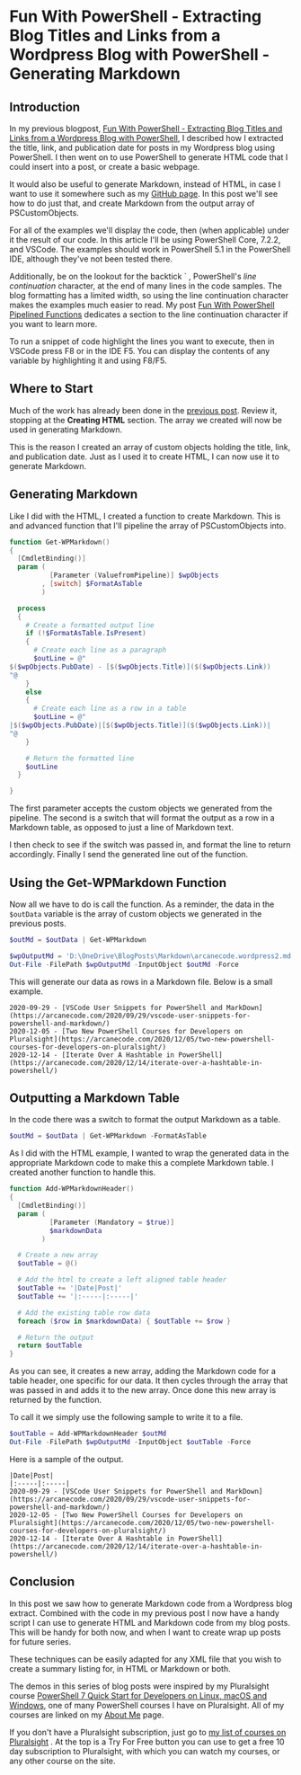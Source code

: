 # Fun With PowerShell - Extracting Blog Titles and Links from a Wordpress Blog with PowerShell - Generating Markdown

## Introduction

In my previous blogpost, [Fun With PowerShell - Extracting Blog Titles and Links from a Wordpress Blog with PowerShell](https://arcanecode.com/2022/03/24/fun-with-powershell-extracting-blog-titles-and-links-from-a-wordpress-blog-with-powershell/), I described how I extracted the title, link, and publication date for posts in my Wordpress blog using PowerShell. I then went on to use PowerShell to generate HTML code that I could insert into a post, or create a basic webpage.

It would also be useful to generate Markdown, instead of HTML, in case I want to use it somewhere such as my [GitHub page](https://github.com/arcanecode). In this post we'll see how to do just that, and create Markdown from the output array of PSCustomObjects.

For all of the examples we'll display the code, then (when applicable) under it the result of our code. In this article I'll be using PowerShell Core, 7.2.2, and VSCode. The examples should work in PowerShell 5.1 in the PowerShell IDE, although they've not been tested there.

Additionally, be on the lookout for the backtick \` , PowerShell's _line continuation_ character, at the end of many lines in the code samples. The blog formatting has a limited width, so using the line continuation character makes the examples much easier to read. My post [Fun With PowerShell Pipelined Functions](https://arcanecode.com/2021/09/13/fun-with-powershell-pipelined-functions/) dedicates a section to the line continuation character if you want to learn more.

To run a snippet of code highlight the lines you want to execute, then in VSCode press F8 or in the IDE F5. You can display the contents of any variable by highlighting it and using F8/F5.

## Where to Start

Much of the work has already been done in the [previous post](https://arcanecode.com/2022/03/24/fun-with-powershell-extracting-blog-titles-and-links-from-a-wordpress-blog-with-powershell/). Review it, stopping at the **Creating HTML** section. The array we created will now be used in generating Markdown.

This is the reason I created an array of custom objects holding the title, link, and publication date. Just as I used it to create HTML, I can now use it to generate Markdown.

## Generating Markdown

Like I did with the HTML, I created a function to create Markdown. This is and advanced function that I'll pipeline the array of PSCustomObjects into.

``` powershell
function Get-WPMarkdown()
{
  [CmdletBinding()]
  param (
          [Parameter (ValuefromPipeline)] $wpObjects
        , [switch] $FormatAsTable
        )

  process
  {
    # Create a formatted output line
    if (!$FormatAsTable.IsPresent)
    {
      # Create each line as a paragraph
      $outLine = @"
$($wpObjects.PubDate) - [$($wpObjects.Title)]($($wpObjects.Link))
"@
    }
    else
    {
      # Create each line as a row in a table
      $outLine = @"
|$($wpObjects.PubDate)|[$($wpObjects.Title)]($($wpObjects.Link))|
"@
    }

    # Return the formatted line
    $outLine
  }

}
```

The first parameter accepts the custom objects we generated from the pipeline. The second is a switch that will format the output as a row in a Markdown table, as opposed to just a line of Markdown text.

I then check to see if the switch was passed in, and format the line to return accordingly. Finally I send the generated line out of the function.

## Using the Get-WPMarkdown Function

Now all we have to do is call the function. As a reminder, the data in the `$outData` variable is the array of custom objects we generated in the previous posts.

``` powershell
$outMd = $outData | Get-WPMarkdown

$wpOutputMd = 'D:\OneDrive\BlogPosts\Markdown\arcanecode.wordpress2.md'
Out-File -FilePath $wpOutputMd -InputObject $outMd -Force
```

This will generate our data as rows in a Markdown file. Below is a small example.

```
2020-09-29 - [VSCode User Snippets for PowerShell and MarkDown](https://arcanecode.com/2020/09/29/vscode-user-snippets-for-powershell-and-markdown/)
2020-12-05 - [Two New PowerShell Courses for Developers on Pluralsight](https://arcanecode.com/2020/12/05/two-new-powershell-courses-for-developers-on-pluralsight/)
2020-12-14 - [Iterate Over A Hashtable in PowerShell](https://arcanecode.com/2020/12/14/iterate-over-a-hashtable-in-powershell/)
```

## Outputting a Markdown Table

In the code there was a switch to format the output Markdown as a table.

``` powershell
$outMd = $outData | Get-WPMarkdown -FormatAsTable
```

As I did with the HTML example, I wanted to wrap the generated data in the appropriate Markdown code to make this a complete Markdown table. I created another function to handle this.

``` powershell
function Add-WPMarkdownHeader()
{
  [CmdletBinding()]
  param (
          [Parameter (Mandatory = $true)]
          $markdownData
        )

  # Create a new array
  $outTable = @()

  # Add the html to create a left aligned table header
  $outTable += '|Date|Post|'
  $outTable += '|:-----|:-----|'

  # Add the existing table row data
  foreach ($row in $markdownData) { $outTable += $row }

  # Return the output
  return $outTable
}
```

As you can see, it creates a new array, adding the Markdown code for a table header, one specific for our data. It then cycles through the array that was passed in and adds it to the new array. Once done this new array is returned by the function.

To call it we simply use the following sample to write it to a file.

``` powershell
$outTable = Add-WPMarkdownHeader $outMd
Out-File -FilePath $wpOutputMd -InputObject $outTable -Force
```

Here is a sample of the output.

```
|Date|Post|
|:-----|:-----|
2020-09-29 - [VSCode User Snippets for PowerShell and MarkDown](https://arcanecode.com/2020/09/29/vscode-user-snippets-for-powershell-and-markdown/)
2020-12-05 - [Two New PowerShell Courses for Developers on Pluralsight](https://arcanecode.com/2020/12/05/two-new-powershell-courses-for-developers-on-pluralsight/)
2020-12-14 - [Iterate Over A Hashtable in PowerShell](https://arcanecode.com/2020/12/14/iterate-over-a-hashtable-in-powershell/)
```

## Conclusion

In this post we saw how to generate Markdown code from a Wordpress blog extract. Combined with the code in my previous post I now have a handy script I can use to generate HTML and Markdown code from my blog posts. This will be handy for both now, and when I want to create wrap up posts for future series.

These techniques can be easily adapted for any XML file that you wish to create a summary listing for, in HTML or Markdown or both.

The demos in this series of blog posts were inspired by my Pluralsight course [PowerShell 7 Quick Start for Developers on Linux, macOS and Windows](https://pluralsight.pxf.io/jWzbre), one of many PowerShell courses I have on Pluralsight. All of my courses are linked on my [About Me](https://arcanecode.com/info/) page.

If you don't have a Pluralsight subscription, just go to [my list of courses on Pluralsight](https://pluralsight.pxf.io/kjz6jn) . At the top is a Try For Free button you can use to get a free 10 day subscription to Pluralsight, with which you can watch my courses, or any other course on the site.
